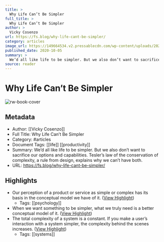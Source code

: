 ```yaml
---
title: >
  Why Life Can’t Be Simpler
full_title: >
  Why Life Can’t Be Simpler
author: >
  Vicky Cosenzo
url: https://fs.blog/why-life-cant-be-simpler/
category: articles
image_url: https://149664534.v2.pressablecdn.com/wp-content/uploads/2020/10/Why-Life-Cant-Be-Simpler.png
published_date: 2020-10-05
summary: >
  We’d all like life to be simpler. But we also don’t want to sacrifice our options and capabilities. Tesler’s law of the conservation of complexity, a rule from design, explains why we can’t have both.
source: reader
---
```

# Why Life Can’t Be Simpler

![rw-book-cover](https://149664534.v2.pressablecdn.com/wp-content/uploads/2020/10/Why-Life-Cant-Be-Simpler.png)

## Metadata
- Author: [[Vicky Cosenzo]]
- Full Title: Why Life Can’t Be Simpler
- Category: #articles
- Document Tags: [[life]] [[productivity]] 
- Summary: We’d all like life to be simpler. But we also don’t want to sacrifice our options and capabilities. Tesler’s law of the conservation of complexity, a rule from design, explains why we can’t have both.
- URL: https://fs.blog/why-life-cant-be-simpler/

## Highlights
- Our perception of a product or service as simple or complex has its basis in the conceptual model we have of it. ([View Highlight](https://read.readwise.io/read/01gnya1aye94z59f25sjk3zev9))
    - Tags: [[psychology]] 
- When we want something to be simpler, what we truly need is a better conceptual model of it. ([View Highlight](https://read.readwise.io/read/01gnya1vhe28twg42xqw06h6s2))
- The total complexity of a system is a constant. If you make a user’s interaction with a system simpler, the complexity behind the scenes increases. ([View Highlight](https://read.readwise.io/read/01gnya3yag77q1zx1kmv6c8nq1))
    - Tags: [[systems]] 


